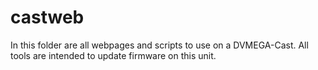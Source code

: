 # castweb
In this folder are all webpages and scripts to use on a DVMEGA-Cast.
All tools are intended to update firmware on this unit.
